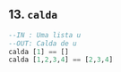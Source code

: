 ## 13. `calda`
```hs
--IN : Uma lista u
--OUT: Calda de u
calda [1] == []
calda [1,2,3,4] == [2,3,4]
```
